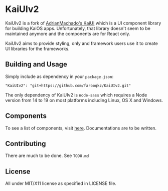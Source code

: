 # KaiUIv2

KaiUIv2 is a fork of [AdrianMachado's KaiUI](https://github.com/AdrianMachado/KaiUI) which is a UI component library for building KaiOS apps. Unfortunately, that library doesn't seem to be maintained anymore and the components are for React only.

KaiUIv2 aims to provide styling, only and framework users use it to create UI libraries for the frameworks.

## Building and Usage

Simply include as dependency in your `package.json`:

```
"KaiUIv2": "git+https://github.com/farooqkz/KaiUIv2.git"
```

The only dependency of KaiUIv2 is `node-sass` which requires a Node version from 14 to 19 on most platforms including Linux, OS X and Windows.

## Components

To see a list of components, visit [here](https://github.com/farooqkz/KaiUIv2/tree/master/src/components). Documentations are to be written.

## Contributing

There are much to be done. See `TODO.md`


## License

All under MIT/X11 license as specified in LICENSE file.
